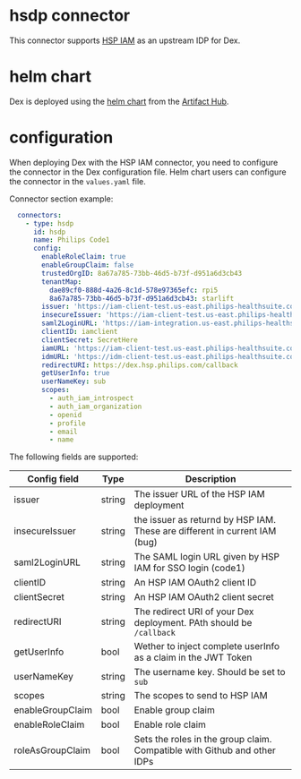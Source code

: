 # hsdp connector

This connector supports [HSP IAM](https://www.hsdp.io/documentation/identity-and-access-management-iam/getting-started) as an upstream IDP for Dex.

# helm chart

Dex is deployed using the [helm chart](https://artifacthub.io/packages/helm/dex/dex) from the [Artifact Hub](https://artifacthub.io/).

# configuration

When deploying Dex with the HSP IAM connector, you need to configure the connector in the Dex configuration file.
Helm chart users can configure the connector in the `values.yaml` file.

Connector section example:

```yaml
  connectors:
    - type: hsdp
      id: hsdp
      name: Philips Code1
      config:
        enableRoleClaim: true
        enableGroupClaim: false
        trustedOrgID: 8a67a785-73bb-46d5-b73f-d951a6d3cb43
        tenantMap:
          dae89cf0-888d-4a26-8c1d-578e97365efc: rpi5
          8a67a785-73bb-46d5-b73f-d951a6d3cb43: starlift
        issuer: 'https://iam-client-test.us-east.philips-healthsuite.com/authorize/oauth2/v2'
        insecureIssuer: 'https://iam-client-test.us-east.philips-healthsuite.com/oauth2/access_token'
        saml2LoginURL: 'https://iam-integration.us-east.philips-healthsuite.com/authorize/saml2/login?idp_id=https://sts.windows.net/1a407a2d-7675-4d17-8692-b3ac285306e4/&client_id=sp-philips-hspiam-useast-ct&api-version=1'
        clientID: iamclient
        clientSecret: SecretHere
        iamURL: 'https://iam-client-test.us-east.philips-healthsuite.com'
        idmURL: 'https://idm-client-test.us-east.philips-healthsuite.com'
        redirectURI: https://dex.hsp.philips.com/callback
        getUserInfo: true
        userNameKey: sub
        scopes:
          - auth_iam_introspect
          - auth_iam_organization
          - openid
          - profile
          - email
          - name
```

The following fields are supported:

| Config field     | Type        | Description                                                                |
|------------------|-------------|----------------------------------------------------------------------------|
| issuer           | string      | The issuer URL of the HSP IAM deployment                                   |
| insecureIssuer   | string      | the issuer as returnd by HSP IAM. These are different in current IAM (bug) |
| saml2LoginURL    | string      | The SAML login URL given by HSP IAM for SSO login (code1)                  |
| clientID         | string      | An HSP IAM OAuth2 client ID                                                |
| clientSecret     | string      | An HSP IAM OAuth2 client secret                                            |
| redirectURI      | string      | The redirect URI of your Dex deployment. PAth should be `/callback`        |
| getUserInfo      | bool        | Wether to inject complete userInfo as a claim in the JWT Token             |
| userNameKey      | string      | The username key. Should be set to `sub`                                   |
| scopes           | string      | The scopes to send to HSP IAM                                              |
| enableGroupClaim | bool        | Enable group claim                                                         |
| enableRoleClaim  | bool        | Enable role claim                                                          |
| roleAsGroupClaim | bool        | Sets the roles in the group claim. Compatible with Github and other IDPs   |
